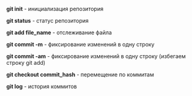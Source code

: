 **git init** - инициализация репозитория

**git status** - статус репозитория

**git add file_name** - отслеживание файла

**git commit -m** - фиксирование изменений в одну строку

**git commit -am** - фиксирование изменений в одну строку (избегаем строку git add)

**git checkout commit_hash** - перемещение по коммитам

**git log** -  история коммитов